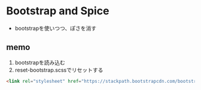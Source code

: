 # Bootstrap and Spice

- bootstrapを使いつつ、ぽさを消す

## memo

1. bootstrapを読み込む
2. reset-bootstrap.scssでリセットする

```html
<link rel="stylesheet" href="https://stackpath.bootstrapcdn.com/bootstrap/4.3.1/css/bootstrap.min.css" integrity="sha384-ggOyR0iXCbMQv3Xipma34MD+dH/1fQ784/j6cY/iJTQUOhcWr7x9JvoRxT2MZw1T" crossorigin="anonymous">
```
